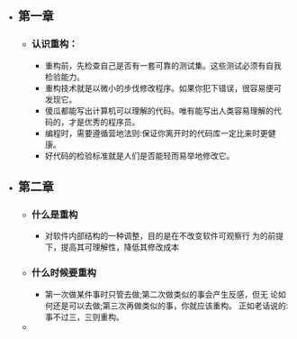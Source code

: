 - ## 第一章
	- ### 认识重构：
		- 重构前，先检查自己是否有一套可靠的测试集。这些测试必须有自我
		   检验能力。
		- 重构技术就是以微小的步伐修改程序。如果你犯下错误，很容易便可
		   发现它。
		- 傻瓜都能写出计算机可以理解的代码。唯有能写出人类容易理解的代
		   码的，才是优秀的程序员。
		- 编程时，需要遵循营地法则:保证你离开时的代码库一定比来时更健
		   康。
		- 好代码的检验标准就是人们是否能轻而易举地修改它。
- ## 第二章
	- ### 什么是重构
		- 对软件内部结构的一种调整，目的是在不改变软件可观察行
		  为的前提下，提高其可理解性，降低其修改成本
	- ### 什么时候要重构
		- 第一次做某件事时只管去做;第二次做类似的事会产生反感，但无 论如何还是可以去做;第三次再做类似的事，你就应该重构。 正如老话说的:事不过三，三则重构。
	-